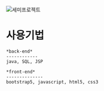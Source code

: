 ![세미프로젝트](https://user-images.githubusercontent.com/79691180/143616267-73fd73a6-0ab7-4208-9099-e2a54bee2a64.jpg)

 사용기법 
 ==========
	*back-end*
	------------
	java, SQL, JSP
	
	*front-end*
	--------------
	bootstrap5, javascript, html5, css3
